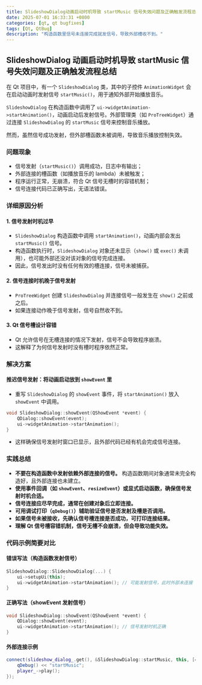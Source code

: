```yaml
---
title: SlideshowDialog动画启动时机导致 startMusic 信号失效问题及正确触发流程总结
date: 2025-07-01 16:33:31 +0800
categories: [qt, qt bugfixes]
tags: [Qt, QtBug]
description: "构造函数里信号未连接完成就发信号，导致外部槽收不到。"
---
```

## SlideshowDialog 动画启动时机导致 startMusic **信号失效问题及正确触发流程总结**

在 Qt 项目中，有一个 `SlideshowDialog` 类，其中的子控件 `AnimationWidget` 会在启动动画时发射信号 `startMusic()`，用于通知外部开始播放音乐。

`SlideshowDialog` 在构造函数中调用了 `ui->widgetAnimation->startAnimation()`，动画启动后发射信号。外部管理类（如 `ProTreeWidget`）通过连接 `SlideshowDialog` 的 `startMusic` 信号来控制音乐播放。

然而，虽然信号成功发射，但外部槽函数未被调用，导致音乐播放控制失效。

### 问题现象

- 信号发射（`startMusic()`）调用成功，日志中有输出；
- 外部连接的槽函数（如播放音乐的 lambda）未被触发；
- 程序运行正常，无崩溃，符合 Qt 信号无槽时的容错机制；
- 信号连接代码已正确写出，无语法错误。

### 详细原因分析

#### 1. 信号发射时机过早

- `SlideshowDialog` 构造函数中调用 `startAnimation()`，动画内部会发出 `startMusic()` 信号。
- 构造函数执行时，`SlideshowDialog` 对象还未显示（`show()` 或 `exec()` 未调用），也可能外部还没对该对象的信号完成连接。
- 因此，信号发出时没有任何有效的槽连接，信号未被捕获。

#### 2. 信号连接时机晚于信号发射

- `ProTreeWidget` 创建 `SlideshowDialog` 并连接信号一般发生在 `show()` 之前或之后。
- 如果连接动作晚于信号发射，信号自然收不到。

#### 3. Qt 信号槽设计容错

- Qt 允许信号在无槽连接的情况下发射，信号不会导致程序崩溃。
- 这解释了为何信号发射时没有槽时程序依然正常。

### 解决方案

#### 推迟信号发射：将动画启动放到 `showEvent` 里

- 重写 `SlideshowDialog` 的 `showEvent` 事件，将 `startAnimation()` 放入 `showEvent` 中调用。

```cpp
void SlideshowDialog::showEvent(QShowEvent *event) {
    QDialog::showEvent(event);
    ui->widgetAnimation->startAnimation();
}
```

- 这样确保信号发射时窗口已显示，且外部代码已经有机会完成信号连接。

### 实践总结

- **不要在构造函数中发射依赖外部连接的信号。** 构造函数期间对象通常未完全构造好，且外部连接也未建立。
- **使用事件回调（如 `showEvent`、`resizeEvent`）或显式启动函数，确保信号发射时机合适。**
- **信号连接应尽早完成，通常在创建对象后立即连接。**
- **可用调试打印（`qDebug()`）辅助验证信号是否发射及槽是否调用。**
- **如果信号未被接收，先确认信号槽连接是否成功，可打印连接结果。**
- **理解 Qt 信号槽容错机制，信号无槽不会崩溃，但会导致功能失效。**

### 代码示例简要对比

#### 错误写法（构造函数发射信号）

```cpp
SlideshowDialog::SlideshowDialog(...) {
    ui->setupUi(this);
    ui->widgetAnimation->startAnimation(); // 可能发射信号，此时外部未连接
}
```

#### 正确写法（showEvent 发射信号）

```cpp
void SlideshowDialog::showEvent(QShowEvent *event) {
    QDialog::showEvent(event);
    ui->widgetAnimation->startAnimation(); // 信号发射时机正确
}
```

#### 外部连接示例

```cpp
connect(slideshow_dialog_.get(), &SlideshowDialog::startMusic, this, [=]() {
    qDebug() << "startMusic";
    player_->play();
});
```

